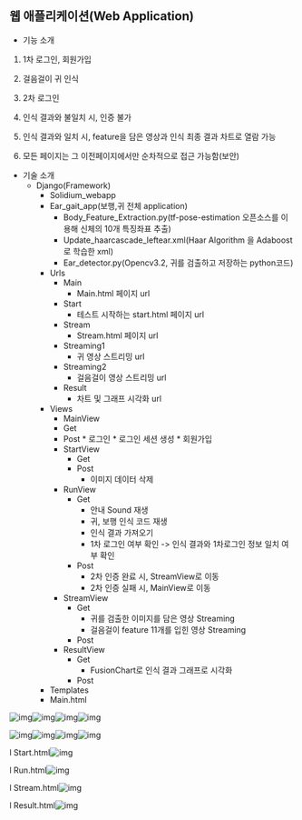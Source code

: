 ## 웹 애플리케이션(Web Application) 

* 기능 소개

1. 1차 로그인, 회원가입

2. 걸음걸이 귀 인식 

3. 2차 로그인

4. 인식 결과와 불일치 시, 인증 불가

5. 인식 결과와 일치 시, feature을 담은 영상과 인식 최종 결과 차트로 열람 가능

6. 모든 페이지는 그 이전페이지에서만 순차적으로 접근 가능함(보안)

 

* 기술 소개
  * Django(Framework)
    *  Solidium_webapp
      * Ear_gait_app(보행,귀 전체 application)
        * Body_Feature_Extraction.py(tf-pose-estimation 오픈소스를 이용해 신체의 10개 특징좌표 추출)
        * Update_haarcascade_leftear.xml(Haar Algorithm 을 Adaboost로 학습한 xml)
        * Ear_detector.py(Opencv3.2, 귀를 검출하고 저장하는 python코드)
      * Urls
        * Main
          * Main.html 페이지 url
        * Start
          * 테스트 시작하는 start.html 페이지 url
        * Stream
          *  Stream.html 페이지 url
        * Streaming1
          *  귀 영상 스트리밍 url
        * Streaming2
          * 걸음걸이 영상 스트리밍 url
        * Result
          * 차트 및 그래프 시각화 url
      * Views
        *  MainView
          * Get
          *  Post
            *  로그인
            * 로그인 세션 생성
            * 회원가입
        * StartView
          * Get
          * Post
            * 이미지 데이터 삭제
        * RunView
          * Get
            * 안내 Sound 재생
            * 귀, 보행 인식 코드 재생
            * 인식 결과 가져오기
            * 1차 로그인 여부 확인 -> 인식 결과와 1차로그인 정보 일치 여부 확인
          * Post
            * 2차 인증 완료 시, StreamView로 이동
            * 2차 인증 실패 시, MainView로 이동
        * StreamView
          * Get
            * 귀를 검출한 이미지를 담은 영상 Streaming
            * 걸음걸이 feature 11개를 입힌 영상 Streaming
          * Post
        * ResultView
          * Get
            * FusionChart로 인식 결과 그래프로 시각화
          * Post
      * Templates
      * Main.html

![img](file:////Users/donghoon/Library/Group%20Containers/UBF8T346G9.Office/TemporaryItems/msohtmlclip/clip_image001.png)![img](file:////Users/donghoon/Library/Group%20Containers/UBF8T346G9.Office/TemporaryItems/msohtmlclip/clip_image002.png)![img](file:////Users/donghoon/Library/Group%20Containers/UBF8T346G9.Office/TemporaryItems/msohtmlclip/clip_image003.png)![img](file:////Users/donghoon/Library/Group%20Containers/UBF8T346G9.Office/TemporaryItems/msohtmlclip/clip_image004.png)

![img](file:////Users/donghoon/Library/Group%20Containers/UBF8T346G9.Office/TemporaryItems/msohtmlclip/clip_image005.png)![img](file:////Users/donghoon/Library/Group%20Containers/UBF8T346G9.Office/TemporaryItems/msohtmlclip/clip_image006.png)![img](file:////Users/donghoon/Library/Group%20Containers/UBF8T346G9.Office/TemporaryItems/msohtmlclip/clip_image007.png)![img](file:////Users/donghoon/Library/Group%20Containers/UBF8T346G9.Office/TemporaryItems/msohtmlclip/clip_image008.png)

l  Start.html![img](file:////Users/donghoon/Library/Group%20Containers/UBF8T346G9.Office/TemporaryItems/msohtmlclip/clip_image010.png)

l  Run.html![img](file:////Users/donghoon/Library/Group%20Containers/UBF8T346G9.Office/TemporaryItems/msohtmlclip/clip_image011.png)

l  Stream.html![img](file:////Users/donghoon/Library/Group%20Containers/UBF8T346G9.Office/TemporaryItems/msohtmlclip/clip_image013.png)

l  Result.html![img](file:////Users/donghoon/Library/Group%20Containers/UBF8T346G9.Office/TemporaryItems/msohtmlclip/clip_image015.png)

 